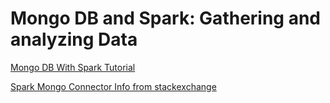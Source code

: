 # Mongo DB and Spark: Gathering and analyzing Data

[Mongo DB With Spark Tutorial](https://www.mongodb.com/blog/post/tutorial-for-operationalizing-spark-with-mongodb)

[Spark Mongo Connector Info from stackexchange](http://stackoverflow.com/questions/27523337/how-to-query-to-mongo-using-spark)
